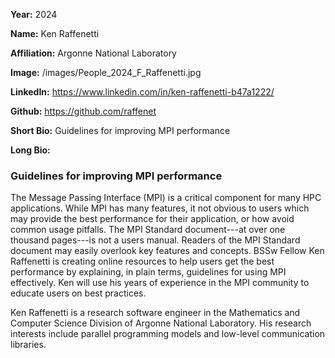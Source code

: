 **Year:** 2024

**Name:** Ken Raffenetti

**Affiliation:** Argonne National Laboratory

**Image:** /images/People_2024_F_Raffenetti.jpg

**LinkedIn:** https://www.linkedin.com/in/ken-raffenetti-b47a1222/

**Github:** https://github.com/raffenet

**Short Bio:** Guidelines for improving MPI performance

**Long Bio:**

### Guidelines for improving MPI performance

The Message Passing Interface (MPI) is a critical component for many HPC applications. While MPI has many features, it not obvious to users which may provide the best performance for their application, or how avoid common usage pitfalls. The MPI Standard document---at over one thousand pages---is not a users manual.  Readers of the MPI Standard document may easily overlook key features and concepts. BSSw Fellow Ken Raffenetti is creating online resources to help users get the best performance by explaining, in plain terms, guidelines for using MPI effectively. Ken will use his years of experience in the MPI community to educate users on best practices.

Ken Raffenetti is a research software engineer in the Mathematics and Computer Science Division of Argonne National Laboratory. His research interests include parallel programming models and low-level communication libraries.
